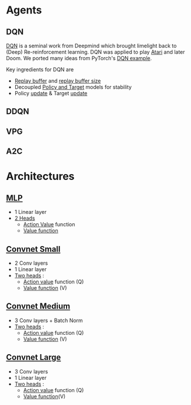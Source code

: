 # Agents
## DQN
[DQN](https://deepmind.com/research/publications/human-level-control-through-deep-reinforcement-learning) is a seminal work from Deepmind which brought limelight back to (Deep) Re-reinforcement learning. DQN was applied to play [Atari](https://deepmind.com/research/publications/playing-atari-deep-reinforcement-learning) and later Doom. We ported many ideas from PyTorch's [DQN example](https://pytorch.org/tutorials/intermediate/reinforcement_q_learning.html).

Key ingredients for DQN are
- [Replay buffer](https://github.com/moabitcoin/cherry-pytorch/blob/master/cherry/agents/models.py#L6) and [replay buffer size](https://github.com/moabitcoin/cherry-pytorch/blob/master/configs/doom-dqn.yaml#L36)
- Decoupled [Policy and Target](https://github.com/moabitcoin/cherry-pytorch/blob/master/cherry/agents/dqn.py#L58) models for stability
- Policy [update](https://github.com/moabitcoin/cherry-pytorch/blob/master/cherry/agents/dqn.py#L252) & Target [update](https://github.com/moabitcoin/cherry-pytorch/blob/master/cherry/agents/dqn.py#L255)

## DDQN

## VPG

## A2C

# Architectures
## [MLP](https://github.com/moabitcoin/cherry-pytorch/blob/master/cherry/agents/models.py#L208)
- 1 Linear layer
- [2 Heads](https://github.com/moabitcoin/cherry-pytorch/blob/master/cherry/agents/models.py#L208)
  - [Action Value](https://github.com/moabitcoin/cherry-pytorch/blob/master/cherry/agents/models.py#L223) function
  - [Value function](https://github.com/moabitcoin/cherry-pytorch/blob/master/cherry/agents/models.py#L224)

## [Convnet Small](https://github.com/moabitcoin/cherry-pytorch/blob/master/cherry/agents/models.py#L50)
- 2 Conv layers
- 1 Linear layer
- [Two heads](https://github.com/moabitcoin/cherry-pytorch/blob/master/cherry/agents/models.py#L50) :
    - [Action value](https://github.com/moabitcoin/cherry-pytorch/blob/master/cherry/agents/models.py#L98) function (Q)
    - [Value function](https://github.com/moabitcoin/cherry-pytorch/blob/master/cherry/agents/models.py#L99) (V)

## [Convnet Medium](https://github.com/moabitcoin/cherry-pytorch/blob/master/cherry/agents/models.py#L105)
- 3 Conv layers + Batch Norm
- [Two heads](https://github.com/moabitcoin/cherry-pytorch/blob/master/cherry/agents/models.py#L113) :
    - [Action value](https://github.com/moabitcoin/cherry-pytorch/blob/master/cherry/agents/models.py#L134) function (Q)
    - [Value function](https://github.com/moabitcoin/cherry-pytorch/blob/master/cherry/agents/models.py#L135) (V)

## [Convnet Large](https://github.com/moabitcoin/cherry-pytorch/blob/master/cherry/agents/models.py#L160)
- 3 Conv layers
- 1 Linear layer
- [Two heads](https://github.com/moabitcoin/cherry-pytorch/blob/master/cherry/agents/models.py#L160) :
    - [Action value](https://github.com/moabitcoin/cherry-pytorch/blob/master/cherry/agents/models.py#L179) function (Q)
    - [Value function](https://github.com/moabitcoin/cherry-pytorch/blob/master/cherry/agents/models.py#L180)(V)

